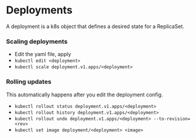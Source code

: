 # Deployments
A deployment is a k8s object that defines a desired state for a ReplicaSet.

### Scaling deployments

- Edit the yaml file, apply
- `kubectl edit <deployment>`
- `kubectl scale deployment.v1.apps/<deployment>`

### Rolling updates
This automatically happens after you edit the deployment config.

- `kubectl rollout status deployment.v1.apps/<deployment>`
- `kubectl rollout history deployment.v1.apps/<deployment>`
- `kubectl rollout undo deployment.v1.apps/<deployment> --to-revision=<rev>`
- `kubectl set image deployment/<deployment> <image>`
